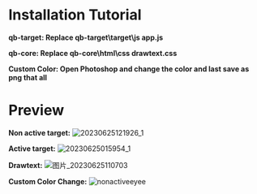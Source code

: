 # Installation Tutorial
**qb-target: Replace qb-target\target\js app.js**

**qb-core: Replace qb-core\html\css drawtext.css**

**Custom Color: Open Photoshop and change the color and last save as png that all**

# Preview

**Non active target:**
![20230625121926_1](https://github.com/YishengCheww/target-pink/assets/64354150/371c968d-890e-4057-b67d-9e06d8ac9365)

**Active target:**
![20230625015954_1](https://github.com/YishengCheww/target-pink/assets/64354150/2cf3b3c0-052d-4a52-9812-32c88353b34d)

**Drawtext:**
![图片_20230625110703](https://github.com/YishengCheww/target-pink/assets/64354150/3c21748b-c324-4ebf-b499-ccced780f2c2)

**Custom Color Change:**
![nonactiveeyee](https://github.com/YishengCheww/qb-pink/assets/64354150/5a19c674-f551-4931-87f7-2c1e6f18d379)
